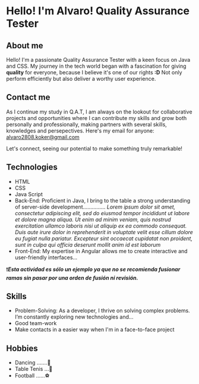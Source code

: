 # Hello! I'm **Alvaro!** Quality Assurance Tester
## About me
Hello! I'm a passionate Quality Assurance Tester with a keen focus on Java and CSS. My journey in the tech world began with a fascination for giving **quality** for everyone, because I believe it's one of our rights **:D** Not only perform efficiently but also deliver a worthy user experience.

## Contact me
As I continue my study in Q.A.T, I am always on the lookout for collaborative projects and opportunities where I can contribute my skills and grow both personally and professionally, making partners with several skills, knowledges and persepectives. Here's my email for anyone: alvaro2808.koker@gmail.com

Let's connect, seeing our potential to make something truly remarkable!

## Technologies
- HTML
- CSS
- Java Script
- Back-End: Proficient in Java, I bring to the table a strong understanding of server-side development............... _Lorem ipsum dolor sit amet, consectetur adipiscing elit, sed do eiusmod tempor incididunt ut labore et dolore magna aliqua. Ut enim ad minim veniam, quis nostrud exercitation ullamco laboris nisi ut aliquip ex ea commodo consequat. Duis aute irure dolor in reprehenderit in voluptate velit esse cillum dolore eu fugiat nulla pariatur. Excepteur sint occaecat cupidatat non proident, sunt in culpa qui officia deserunt mollit anim id est laborum_
- Front-End: My expertise in Angular allows me to create interactive and user-friendly interfaces...

❗***Esta actividad es sólo un ejemplo ya que no se recomienda fusionar ramas sin pasar por una orden de fusión ni revisión.***

## Skills
- Problem-Solving: As a developer, I thrive on solving complex problems. I’m constantly exploring new technologies and...
- Good team-work
- Make contacts in a easier way when I'm in a face-to-face project

## Hobbies
- Dancing .......🕺
- Table Tenis ...🏓
- Football ......⚽

